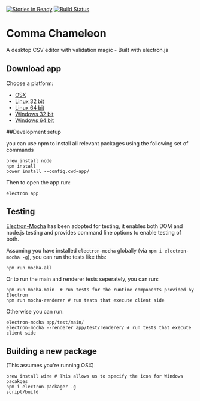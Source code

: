 [![Stories in Ready](https://badge.waffle.io/theodi/edward-csvhands.svg?label=ready&title=Ready)](http://waffle.io/theodi/edward-csvhands)
[![Build Status](https://travis-ci.org/theodi/comma-chameleon.svg?branch=master)](https://travis-ci.org/theodi/comma-chameleon)

# Comma Chameleon

A desktop CSV editor with validation magic - Built with electron.js

## Download app

Choose a platform:

* [OSX](https://github.com/theodi/comma-chameleon/releases/download/0.1.0/comma-chameleon-darwin-x64.tar.gz)
* [Linux 32 bit](https://github.com/theodi/comma-chameleon/releases/download/0.1.0/comma-chameleon-linux-ia32.tar.gz)
* [Linux 64 bit](https://github.com/theodi/comma-chameleon/releases/download/0.1.0/comma-chameleon-linux-x64.tar.gz)
* [Windows 32 bit](https://github.com/theodi/comma-chameleon/releases/download/0.1.0/comma-chameleon-win32-ia32.tar.gz)
* [Windows 64 bit](https://github.com/theodi/comma-chameleon/releases/download/0.1.0/comma-chameleon-win32-x64.tar.gz)

##Development setup

you can use npm to install all relevant packages using the following set of commands
```
brew install node
npm install
bower install --config.cwd=app/
```

Then to open the app run:

```
electron app
```

## Testing

[Electron-Mocha](https://github.com/jprichardson/electron-mocha) has been adopted for testing, it enables both DOM and node.js testing and provides command line options to enable testing of both.

Assuming you have installed `electron-mocha` globally (via `npm i electron-mocha -g`), you can run the tests like this:

```
npm run mocha-all
```

Or to run the main and renderer tests seperately, you can run:

```
npm run mocha-main  # run tests for the runtime components provided by Electron
npm run mocha-renderer # run tests that execute client side
```

Otherwise you can run:

```
electron-mocha app/test/main/
electron-mocha --renderer app/test/renderer/ # run tests that execute client side
```

## Building a new package

(This assumes you're running OSX)

```
brew install wine # This allows us to specify the icon for Windows pacakges
npm i electron-packager -g
script/build
```
